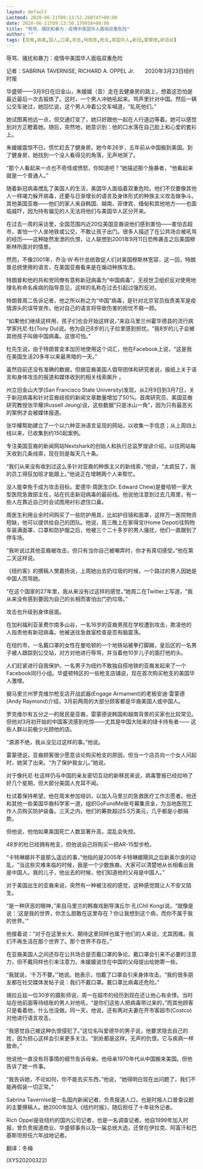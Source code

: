 ```yaml
---
layout: default
Lastmod: 2020-06-21T09:13:52.260747+00:00
date: 2020-06-21T09:13:50.179958+00:00
title: "辱骂、骚扰和暴力：疫情中美国华人面临双重危险"
author: ""
tags: [亚裔,病毒,国人,口罩,攻击,特朗普,枪支,美国华人,新冠,雷蒙德,新语丝]
---
```


辱骂、骚扰和暴力：疫情中美国华人面临双重危险

记者：SABRINA TAVERNISE, RICHARD A. OPPEL Jr.　　2020年3月23日纽约时报

华盛顿——3月9日在旧金山，朱媛媛（音）走在去健身房的路上，想着这恐怕是最近最后一次去锻炼了。这时，一个男人冲她吼起来。骂声里针对中国。然后一辆公交车驶过，她回忆说，这个男人冲着公交车喊道，“轧死他们。”

她试图离他远一点，但交通灯变了，她只好跟他一起在人行道边等着。她可以感觉到对方正瞪着她。随后，突然地，她意识到：他的口水落在自己脸上和心爱的套衫上。

朱媛媛震惊不已，慌忙赶去了健身房。她今年26岁，五年前从中国搬到美国。到了健身房，她找到一个没人看得见的角落，无声地哭了。

“那个人看起来一点也不奇怪或愤怒，你知道吧？”她描述那个施暴者，“他看起来就是一个普通人。”

随着新冠病毒搅乱了美国人的生活，美国华人面临着双重危险。他们不仅要像其他人一样竭力躲开病毒，还要与日渐增长的语言及身体形式的种族主义攻击做争斗。其他美国亚裔——他们的家人来自韩国、越南、菲律宾、缅甸和其他地方——也面临威吓，因为持有偏见的人无法将他们与美国华人区分开来。

在过去一周的采访里，全国范围内近20位美国亚裔说他们感到害怕——害怕去超市，害怕一个人坐地铁或公交，不敢让孩子出门。很多人描述了在公共场合被吼骂的经历——这种陡然发泄的仇恨，让人联想到2001年9月11日恐怖袭击之后美国穆斯林所面对的情景。

然而，不像2001年，乔治·W·布什总统敦促人们对美国穆斯林宽容，这一回，特朗普总统使用的语言，在美国亚裔看来是在煽动种族攻击。

特朗普和他的共和党同僚有意称新冠病毒为“中国病毒”，无视世卫组织反对使用地理名称命名疾病的指导意见，这样的名称在过去引起过强烈反对。

特朗普周二告诉记者，他之所以称之为“中国”病毒，是针对北京官员指责美军是疫情源头的误导宣传。他对自己的语言将导致伤害的担忧不屑一顾。

“如果他们继续这样用，孩子们也会开始这样说，”来自马里兰州霍华德县的流行病学家托尼·杜(Tony Du)说。他为自己8岁的儿子拉里感到担忧。“我8岁的儿子会被其他孩子叫做中国病毒。这很可怕。”

杜先生说，由于特朗普变本加厉地使用这个词汇，他在Facebook上说，“这是我在美国生活20多年以来最黑暗的一天。”

虽然目前还没有准确的数据，但据亚裔美国人倡导团体和研究者说，报纸上关于语言和身体攻击的报道和媒体收到的相关线索飙升 。

州立旧金山大学(San Francisco State University)发现，从2月9日到3月7日，关于新冠病毒和针对亚裔歧视的新闻文章数量增加了50%。首席研究员、美国亚裔研究教授张华耀(Russell Jeung)说，这些数据“只是冰山一角”，因为只有最恶劣的案例才会被媒体报道。

张华耀帮助建立了一个以六种亚洲语言呈现的网站，以收集一手信息；从上周四上线以来，已收集到约150起案例。

专注美国亚裔的新闻网站Nextshark的创始人和执行总监罗焌谚介绍，以往网站每天收到几条线索，现在则是每天几十条。

“我们从来没有收到过这么多针对亚裔的种族主义的新线索，”他说，“太疯狂了，我的员工得狂加班才能跟上。”他说正在增聘两个人来帮忙。

没人能幸免于成为攻击目标。爱德华·周医生(Dr. Edward Chew)是曼哈顿一家大型医院急救部主任，站在抗击新冠病毒的最前线。他说他注意到过去几周里，有一些人在靠近自己时会试图用衬衫遮住口鼻。

周医生利用业余时间购买了一些防护用具，比如护目镜和面罩，这样万一医院物资短缺，他可以提供给自己的团队。他说，周三晚上在家得宝(Home Depot)往购物车装满面罩、口罩和防护服之后，他被三个二十多岁的男人骚扰，他们一直跟到了停车场。

“我听说过其他亚裔被攻击，但只有当你自己被嘲弄时，你才有真切感受。”他在第二天这样说。

《纽约客》的撰稿人樊嘉扬说，上周她出去扔垃圾的时候，一个路过的男人因她是中国人而骂她。

“在这个国家的27年里，我从来没有过这样的感觉，”她周二在Twitter上写道，“我从来没有感到要因为自己的长相而害怕出门扔垃圾。”

攻击也升级到身体层面。

在加利福利亚圣费尔南多山谷，一名16岁的亚裔男孩在学校遭到攻击，欺凌他的人指责他有新冠病毒。他被送往急救室检查是否有脑震荡。

在纽约市，一名戴口罩的女性在曼哈顿的一个地铁站被拳打脚踢，皇后区的一名男子被人跟踪到公交站，对方对他进行辱骂，并当着他10岁儿子的面打他的头。

人们赶紧进行自我保护。一名男子为纽约不敢独自搭地铁的亚裔发起来了一个Facebook同行小组。华盛顿特区的一些枪支店铺说，现在首次购买枪支的美国华人激增。

据马里兰州罗克维尔枪支店开战武器(Engage Armament)的老板安迪·雷蒙德(Andy Raymond)介绍，3月前两周的大部分顾客都是华裔美国人或中国人。

罗克维尔有五分之一的居民是亚裔，雷蒙德说韩国和越南背景的买家也比较常见。但他对3月初开始的中国客流感到吃惊——尤其是中国大陆来的绿卡持有者—— 这些人群以前极少光顾他的店。

“源源不绝，我从没见过这样的事。”他说。

雷蒙德说，亚裔顾客很少愿意谈论购买枪支的原因，但当一个店员向一个女人问起时，她哭了出来。“为了保护我女儿。”她说。

对于像托尼·杜这样仍与中国的亲友密切互动的新移民来说，病毒警报已经拉响了好几个星期，但大部分美国人充耳不闻。

杜试着保持希望。他在周末参加培训，以加入马里兰的急救医疗工作志愿者。他还和其他一些美国华裔科学家一道，组织GoFundMe账号募集资金，为当地医院工作人员购买防护装备。三天之内，他们的筹款超过5.5万美元，几乎都是小额捐款。

但他说，他怕如果美国死亡人数显著升高，混乱会失控。

48岁的杜已经拥有枪支，但他说自己将购买一把AR-15型步枪。

“卡特琳娜并不是那么遥远的事，”他指的是2005年卡特琳娜飓风之后新奥尔良的动乱，“当这些灾难来临的时候，我是一个少数族裔。大家可以清楚地从长相看出我是中国人。我的儿子，他出去的时候，他们知道他的父母是中国人。”

对于美国出生的亚裔来说，突然有一种被注视的感觉，这种感觉既让人不安又陌生。

“是一种厌恶的眼神，”来自马里兰的韩裔戏剧导演丘尔·孔(Chil Kong)说。“就像是说：‘这是我的世界，你怎么胆敢在这里存在？你让我想到这个病，而你不属于我的世界。’”

他接着说：“对于在这里长大、期待这里同样也属于他们的人来说，尤其困难。我们不再生活在那个世界了。那个世界不存在。”

在亚裔美国人之间还存在公共场合是否戴口罩的争论。戴口罩会引来不必要的注意力，但不戴同样也引来注意力。朱媛媛说住在中国的父母提出给她寄一些。

“我就说，‘千万不要。’”她说。她表示，怕戴了口罩会引来身体攻击。“我的很多朋友都在社交媒体发帖子说：我们不戴口罩。戴口罩比病毒还危险。”

锡拉丘兹一位30岁的摄影师说，周一在超市的经历到现在还让他心有余悸。当时站在他前面等待结账的男人对他吼，“是你们这些人把病毒带过来的，”而其他顾客只是看着他，什么也没做。同一天，他说，还有两对夫妻在开市客超市(Costco)对他进行语言攻击。

“我感觉自己被这种仇恨侵犯了。”这位名叫爱德华的男子说，他要求隐去自己的姓，因为担心这样会引来更多关注。“到处都是这样。无声的仇恨。它与疾病一样致命。”

他说他一直没有将事情的细节告诉母亲。他母亲1970年代从中国搬来美国。但他告诉了她一件事。

“我告诉她，不论如何，你不能去买东西，”他说，“她得明白现在出问题了，我们不能再假装一切正常。”

Sabrina Tavernise是一名国内新闻记者，负责报道人口，也是时报人口普查议题的主要撰稿人。她2000年加入《纽约时报》，随后担任了十年驻外记者。

Rich Oppel是驻纽约的国内公司记者，也是一名调查记者。他自1999年加入时报，曾负责报道商业、华盛顿事务以及一届总统大选，还曾在伊拉克、阿富汗和巴基斯坦担任六年战地记者。

翻译：冬梅

(XYS20200322)

